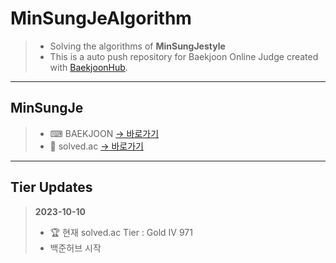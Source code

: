 # MinSungJeAlgorithm
>- Solving the algorithms of **MinSungJestyle**
>- This is a auto push repository for Baekjoon Online Judge created with [BaekjoonHub](https://github.com/BaekjoonHub/BaekjoonHub).
---
## MinSungJe
>- ⌨ BAEKJOON [→ 바로가기](https://www.acmicpc.net/user/minje813)
>- 📗 solved.ac [→ 바로가기](https://solved.ac/profile/minje813)
---
## Tier Updates
> **2023-10-10**
>- 🏆 현재 solved.ac Tier : Gold IV 971
>- 백준허브 시작
